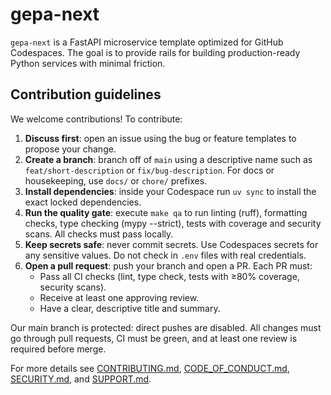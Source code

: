 # gepa-next

`gepa-next` is a FastAPI microservice template optimized for GitHub Codespaces. The goal is to provide rails for building production-ready Python services with minimal friction.

## Contribution guidelines

We welcome contributions! To contribute:

1. **Discuss first**: open an issue using the bug or feature templates to propose your change.
2. **Create a branch**: branch off of `main` using a descriptive name such as `feat/short-description` or `fix/bug-description`. For docs or housekeeping, use `docs/` or `chore/` prefixes.
3. **Install dependencies**: inside your Codespace run `uv sync` to install the exact locked dependencies.
4. **Run the quality gate**: execute `make qa` to run linting (ruff), formatting checks, type checking (mypy --strict), tests with coverage and security scans. All checks must pass locally.
5. **Keep secrets safe**: never commit secrets. Use Codespaces secrets for any sensitive values. Do not check in `.env` files with real credentials.
6. **Open a pull request**: push your branch and open a PR. Each PR must:
   - Pass all CI checks (lint, type check, tests with ≥80% coverage, security scans).
   - Receive at least one approving review.
   - Have a clear, descriptive title and summary.

Our main branch is protected: direct pushes are disabled. All changes must go through pull requests, CI must be green, and at least one review is required before merge.

For more details see [CONTRIBUTING.md](CONTRIBUTING.md), [CODE_OF_CONDUCT.md](CODE_OF_CONDUCT.md), [SECURITY.md](SECURITY.md), and [SUPPORT.md](SUPPORT.md).

